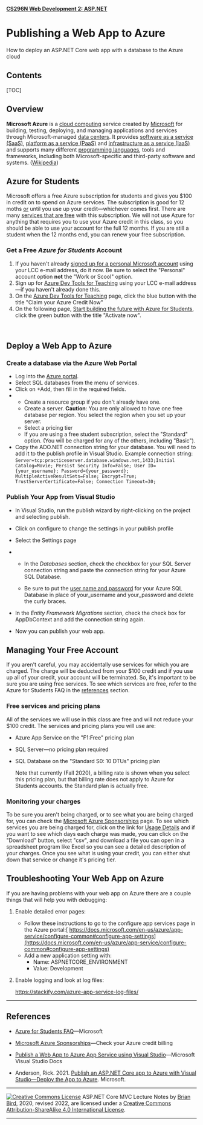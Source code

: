 **[CS296N Web Development 2: ASP.NET](http://lcc-cit.github.io/CS296N-CourseMaterials/)**

#   Publishing a Web App  to Azure   

How to deploy an ASP.NET Core web app with a database to the Azure cloud

## Contents

[TOC]
## Overview

**Microsoft Azure** is a [cloud computing](https://en.wikipedia.org/wiki/Cloud_computing) service created by [Microsoft](https://en.wikipedia.org/wiki/Microsoft) for building, testing, deploying, and managing applications and services through Microsoft-managed [data centers](https://en.wikipedia.org/wiki/Data_center). It provides [software as a service (SaaS)](https://en.wikipedia.org/wiki/Software_as_a_service), [platform as a service (PaaS)](https://en.wikipedia.org/wiki/Platform_as_a_service) and [infrastructure as a service (IaaS)](https://en.wikipedia.org/wiki/Infrastructure_as_a_service) and supports many different [programming languages](https://en.wikipedia.org/wiki/Programming_language), tools and frameworks, including both Microsoft-specific and third-party software and systems. ([Wikipedia](https://en.wikipedia.org/wiki/Microsoft_Azure))



## Azure for Students

Microsoft offers a free Azure subscription for students and gives you $100 in credit on to spend on Azure services. The subscription is good for 12 moths <u>or</u> until you use up your credit&mdash;whichever comes first. There are many [services that are free](https://azure.microsoft.com/en-us/free/students/) with this subscription. We will not use Azure for anything that requires you to use your Azure credit in this class, so you should be able to use your account for the full 12 months. If you are still a student when the 12 months end, you can renew your free subscription.

### Get a Free *Azure for Students* Account 

1. If you haven't already [signed up for a personal Microsoft account](https://account.microsoft.com/) using your LCC e-mail address, do it now. Be sure to select the "Personal" account option **not** the "Work or Scool" option.
2. Sign up for [Azure Dev Tools for Teaching](https://signup.azure.com/studentverification?offerType=3) using your LCC e-mail address&mdash;if you haven't already done this.
3. On the [Azure Dev Tools for Teaching](https://portal.azure.com/?Microsoft_Azure_Education_correlationId=bbe97574-470e-4568-b0db-4d73ba7adfd2#blade/Microsoft_Azure_Education/EducationMenuBlade/overview) page, click the blue button with the title "Claim your Azure Credit Now"
4. On the following page, [Start building the future with Azure for Students](https://azure.microsoft.com/en-us/free/students/), click the green button with the title "Activate now".

​    

## Deploy a Web App to Azure

### Create a database via the Azure Web Portal         

- Log into the [Azure portal](https://portal.azure.com).
- Select SQL databases from the menu of services.
- Click on +Add, then fill in the required fields.
- - Create a resource group if you don't already have one.
  - Create a server. **Caution**: You are only allowed to have one free database per region. You select the region when you set up your  server.
  - Select a pricing tier
  - 
    If you are using a free student subscription, select the "Standard" option. (You will be charged for any of the others, including "Basic").
- Copy the ADO.NET connection string for your database. You will need to add it to the publish profile in Visual Studio.
   Example connection string:
   `Server=tcp:practiceserver.database.windows.net,1433;Initial Catalog=Movie; Persist Security Info=False; User ID={your_username}; Password={your_password}; MultipleActiveResultSets=False; Encrypt=True; TrustServerCertificate=False; Connection Timeout=30;`



### Publish Your App from Visual Studio         


-  In Visual Studio, run the publish wizard by right-clicking on the project and selecting publish.

- Click on configure to change the settings in your publish profile

- Select the Settings page

-  - In the *Databases* section, check the checkbox for your SQL Server connection string and paste the connection string for your Azure SQL Database.

    - Be sure to put the <u>user name and password</u> for your Azure SQL Database in place of your_username and your_password and delete the curly braces.

  - In the *Entity Framework Migrations* section, check the check box for AppDbContext and add the connection string again.

- Now you can publish your web app.



## Managing Your Free Account

If you aren't careful, you may accidentally use services for which you are charged. The charge will be deducted from your $100 credit and if you use up all of your credit, your account will be terminated. So, it's important to be sure you are using free services. To see which services are free, refer to the Azure for Students FAQ in the [references](#References) section.

### Free services and pricing plans

All of the services we will use in this class are free and will not reduce your $100 credit. The services and pricing plans you will use are:

- Azure App Service on the "F1:Free" pricing plan

- SQL Server&mdash;no pricing plan required

- SQL Database on the "Standard S0: 10 DTUs" pricing plan

  Note that currently (Fall 2020), a billing rate is shown when you select this pricing plan, but that billing rate does not apply to Azure for Students accounts. the Standard plan is actually free.

### Monitoring your charges

To be sure you aren't being charged, or to see what you are being charged for, you can check the [Microsoft Azure Sponsorships](https://www.microsoftazuresponsorships.com/) page. To see which services you are being charged for, click on the link for [Usage Details](https://www.microsoftazuresponsorships.com/Usage) and if you want to see which days each charge was made, you can click on the "Download" button, select "csv", and download a file you can open in a spreadsheet program like Excel so you can see a detailed description of your charges. Once you see what is using your credit, you can either shut down that service or change it's pricing tier.



## Troubleshooting Your Web App on Azure

If you are having problems with your web app on Azure there are a couple things that will help you with debugging:

1. Enable detailed error pages:

   - Follow these instructions to go to the configure app services page in the Azure portal:[ https://docs.microsoft.com/en-us/azure/app-service/configure-common#configure-app-settings](https://docs.microsoft.com/en-us/azure/app-service/configure-common#configure-app-settings) 
   - Add a new application setting with:
     - Name: ASPNETCORE_ENVIRONMENT
     - Value: Development

2. Enable logging and look at log files:

   https://stackify.com/azure-app-service-log-files/

   

---



## References

- [Azure for Students FAQ](https://azure.microsoft.com/en-us/free/free-account-students-faq/)&mdash;Microsoft

- [Microsoft Azure Sponsorships](https://www.microsoftazuresponsorships.com/)&mdash;Check your Azure credit billing

- [Publish a Web App to Azure App Service using Visual Studio](https://docs.microsoft.com/en-US/visualstudio/deployment/quickstart-deploy-to-azure?view=vs-2019)&mdash;Microsoft Visual Studio Docs

- Anderson, Rick. 2021. [Publish an ASP.NET Core app to Azure with Visual Studio&mdash;Deploy the App to Azure](https://docs.microsoft.com/en-us/aspnet/core/tutorials/publish-to-azure-webapp-using-vs?view=aspnetcore-3.1#deploy-the-app-to-azure). Microsoft.

  

------

[![Creative Commons License](https://i.creativecommons.org/l/by-sa/4.0/88x31.png)](http://creativecommons.org/licenses/by-sa/4.0/) 
​ASP.NET Core MVC Lecture Notes by [Brian Bird](https://profbird.dev), 2020, revised 2022, are licensed under a [Creative Commons Attribution-ShareAlike 4.0 International License](http://creativecommons.org/licenses/by-sa/4.0/). 

------